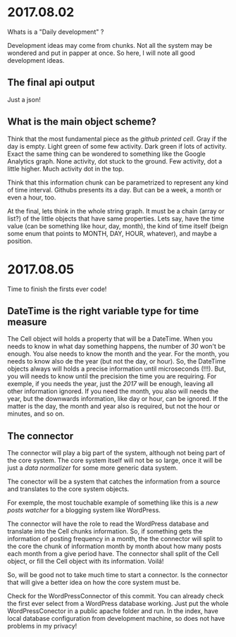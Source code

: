# 2017.08.02

Whats is a "Daily development" ?

Development ideas may come from chunks. Not all the system may be wondered and put in papper at once. So here, I will note all good development ideas.

## The final api output

Just a json!

## What is the main object scheme?

Think that the most fundamental piece as the *github printed cell*. Gray if the day is empty. Light green of some few activity. Dark green if lots of activity. Exact the same thing can be wondered to something like the Google Analytics graph. None activity, dot stuck to the ground. Few activity, dot a little higher. Much activity dot in the top.

Think that this information chunk can be parametrized to represent any kind of time interval. Githubs presents its a day. But can be a week, a month or even a hour, too.

At the final, lets think in the whole string graph. It must be a chain (array or list?) of the little objects that have same properties. Lets say, have the time value (can be something like hour, day, month), the kind of time itself (beign some enum that points to MONTH, DAY, HOUR, whatever), and maybe a position.


# 2017.08.05

Time to finish the firsts ever code!

## DateTime is the right variable type for time measure

The Cell object will holds a property that will be a DateTime. When you needs to know in what day something happens, the number of *30* won't be enough. You alse needs to know the month and the year. For the month, you needs to know also de the year (but not the day, or hour).
So, the DateTime objects always will holds a precise information until microseconds (!!!). But, you will needs to know until the precision the time you are requiring. For exemple, if you needs the year, just the *2017* will be enough, leaving all other information ignored. If you need the month, you also will needs the year, but the downwards information, like day or hour, can be ignored. If the matter is the day, the month and year also is required, but not the hour or minutes, and so on.

## The connector

The connector will play a big part of the system, although not being part of the core system. The core system itself will not be so large, once it will be just a *data normalizer* for some more generic data system.

The conector will be a system that catches the information from a source and translates to the core system objects.

For exemple, the most touchable example of something like this is a *new posts watcher* for a blogging system like WordPress.

The connector will have the role to read the WordPress database and translate into the Cell chunks information. So, if something gets the information of posting frequency in a month, the the connector will split to the core the chunk of information month by month about how many posts each month from a give period have. The connector shall split of the Cell object, or fill the Cell object with its information. Voilá!

So, will be good not to take much time to start a connector. Is the connector that will give a better idea on how the core system must be.

Check for the WordPressConnector of this commit. You can already check the first ever select from a WordPress database working. Just put the whole WordPressConector in a public apache folder and run. In the index, have local database configuration from development machine, so does not have problems in my privacy!

